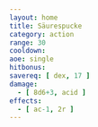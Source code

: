 ```yaml
---
layout: home
title: Säurespucke
category: action
range: 30
cooldown:
aoe: single
hitbonus:
savereq: [ dex, 17 ]
damage:
  - [ 8d6+3, acid ]
effects:
  - [ ac-1, 2r ]
---
```

